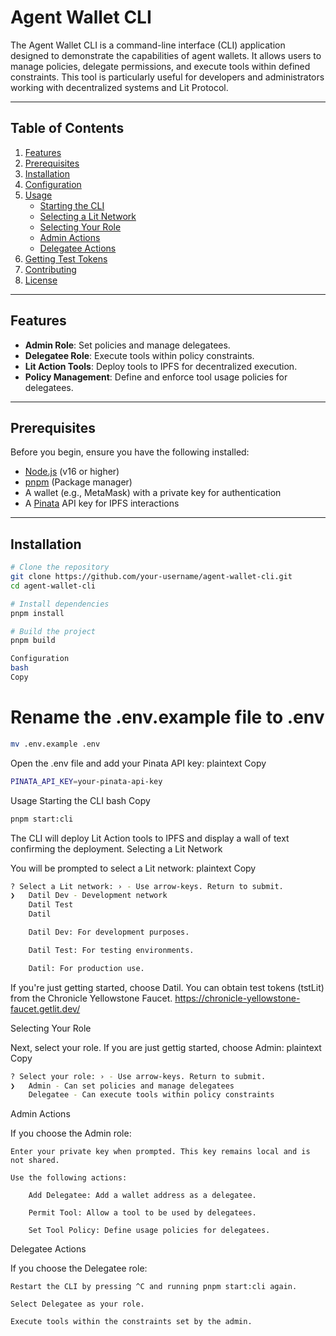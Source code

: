 # Agent Wallet CLI

The Agent Wallet CLI is a command-line interface (CLI) application designed to demonstrate the capabilities of agent wallets. It allows users to manage policies, delegate permissions, and execute tools within defined constraints. This tool is particularly useful for developers and administrators working with decentralized systems and Lit Protocol.

---

## Table of Contents

1. [Features](#features)
2. [Prerequisites](#prerequisites)
3. [Installation](#installation)
4. [Configuration](#configuration)
5. [Usage](#usage)
   - [Starting the CLI](#starting-the-cli)
   - [Selecting a Lit Network](#selecting-a-lit-network)
   - [Selecting Your Role](#selecting-your-role)
   - [Admin Actions](#admin-actions)
   - [Delegatee Actions](#delegatee-actions)
6. [Getting Test Tokens](#getting-test-tokens)
7. [Contributing](#contributing)
8. [License](#license)

---

## Features

- **Admin Role**: Set policies and manage delegatees.
- **Delegatee Role**: Execute tools within policy constraints.
- **Lit Action Tools**: Deploy tools to IPFS for decentralized execution.
- **Policy Management**: Define and enforce tool usage policies for delegatees.

---

## Prerequisites

Before you begin, ensure you have the following installed:

- [Node.js](https://nodejs.org/) (v16 or higher)
- [pnpm](https://pnpm.io/) (Package manager)
- A wallet (e.g., MetaMask) with a private key for authentication
- A [Pinata](https://www.pinata.cloud/) API key for IPFS interactions

---

## Installation

```bash
# Clone the repository
git clone https://github.com/your-username/agent-wallet-cli.git
cd agent-wallet-cli

# Install dependencies
pnpm install

# Build the project
pnpm build

Configuration
bash
Copy
```

# Rename the .env.example file to .env

```bash
mv .env.example .env
```

Open the .env file and add your Pinata API key:
plaintext
Copy

```bash
PINATA_API_KEY=your-pinata-api-key

```

Usage
Starting the CLI
bash
Copy

```bash
pnpm start:cli
```

The CLI will deploy Lit Action tools to IPFS and display a wall of text confirming the deployment.
Selecting a Lit Network

You will be prompted to select a Lit network:
plaintext
Copy

```bash
? Select a Lit network: › - Use arrow-keys. Return to submit.
❯   Datil Dev - Development network
    Datil Test
    Datil

    Datil Dev: For development purposes.

    Datil Test: For testing environments.

    Datil: For production use.
```

If you're just getting started, choose Datil. You can obtain test tokens (tstLit) from the Chronicle Yellowstone Faucet.
https://chronicle-yellowstone-faucet.getlit.dev/

Selecting Your Role

Next, select your role. If you are just gettig started, choose Admin:
plaintext
Copy
```bash
? Select your role: › - Use arrow-keys. Return to submit.
❯   Admin - Can set policies and manage delegatees
    Delegatee - Can execute tools within policy constraints
```

Admin Actions

If you choose the Admin role:

    Enter your private key when prompted. This key remains local and is not shared.

    Use the following actions:

        Add Delegatee: Add a wallet address as a delegatee.

        Permit Tool: Allow a tool to be used by delegatees.

        Set Tool Policy: Define usage policies for delegatees.

Delegatee Actions

If you choose the Delegatee role:

    Restart the CLI by pressing ^C and running pnpm start:cli again.

    Select Delegatee as your role.

    Execute tools within the constraints set by the admin.
